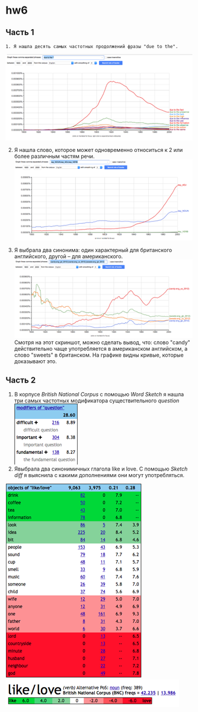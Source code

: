 # hw6
## Часть 1
    1. Я нашла десять самых частотных продолжений фразы "due to the".
![Альтернативный текст для изображения](https://github.com/aishakaplanova/hw6/blob/master/Снимок%20экрана%202018-04-08%20в%200.16.23.png)
    
2. Я нашла слово, которое может одновременно относиться к 2 или более различным частям речи.
![Альтернативный текст для изображения](https://github.com/aishakaplanova/hw6/blob/master/Снимок%20экрана%202018-04-08%20в%200.30.03.png)

3. Я выбрала два синонима: один характерный для британского английского, другой – для американского.
![Альтернативный текст для изображения](https://github.com/aishakaplanova/hw6/blob/master/Снимок%20экрана%202018-04-08%20в%200.57.30.png)
    Смотря на этот скриншот, можно сделать вывод, что: слово "candy" действительно чаще употребляется в американском английском, а слово "sweets" в британском. На графике видны кривые, которые доказывают это.
## Часть 2
1. В корпусе *British National Corpus* с помощью *Word Sketch* я нашла три самых частотных модификатора существительного *question*
![Альтернативный текст для изображения](https://github.com/aishakaplanova/hw6/blob/master/Снимок%20экрана%202018-04-08%20в%2012.33.17.png)
2. Явыбрала два синонимичных глагола like и love. С помощью *Sketch diff* я выяснила с какими дополнениями они могут употребляться.

![Альтернативный текст для изображения](https://github.com/aishakaplanova/hw6/blob/master/Снимок%20экрана%202018-04-08%20в%2012.42.52.png)
![Альтернативный текст для изображения](https://github.com/aishakaplanova/hw6/blob/master/Снимок%20экрана%202018-04-08%20в%2012.49.19.png)

